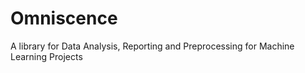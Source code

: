 # Omniscence
A library for Data Analysis, Reporting and Preprocessing for Machine Learning Projects
